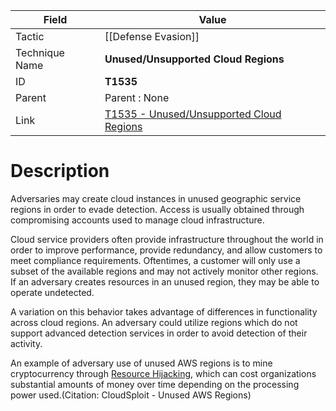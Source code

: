 
|Field|Value|
|---|---|
|Tactic|[[Defense Evasion]]|
|Technique Name|**Unused/Unsupported Cloud Regions**|
|ID|**T1535**|
|Parent|Parent : None|
|Link|[T1535 - Unused/Unsupported Cloud Regions](https://attack.mitre.org/techniques/T1535)|

# Description

Adversaries may create cloud instances in unused geographic service regions in order to evade detection. Access is usually obtained through compromising accounts used to manage cloud infrastructure.

Cloud service providers often provide infrastructure throughout the world in order to improve performance, provide redundancy, and allow customers to meet compliance requirements. Oftentimes, a customer will only use a subset of the available regions and may not actively monitor other regions. If an adversary creates resources in an unused region, they may be able to operate undetected.

A variation on this behavior takes advantage of differences in functionality across cloud regions. An adversary could utilize regions which do not support advanced detection services in order to avoid detection of their activity.

An example of adversary use of unused AWS regions is to mine cryptocurrency through [Resource Hijacking](https://attack.mitre.org/techniques/T1496), which can cost organizations substantial amounts of money over time depending on the processing power used.(Citation: CloudSploit - Unused AWS Regions)